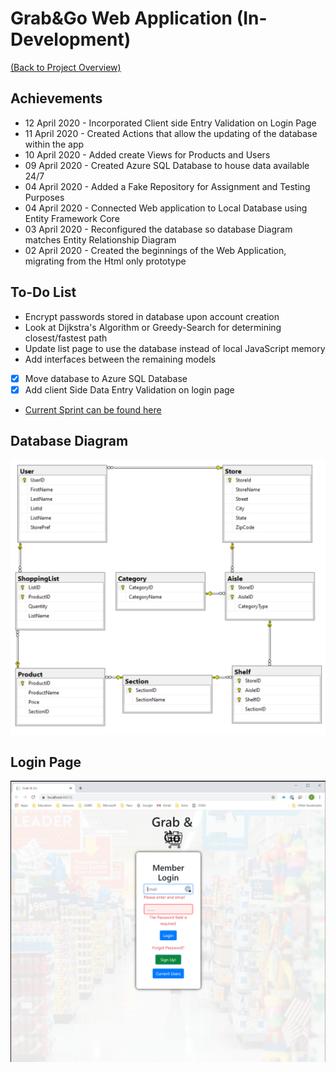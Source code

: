 # Grab&Go Web Application (In-Development)

[(Back to Project Overview)](https://github.com/cjpleasant88/Grab-Go)

## Achievements

- 12 April 2020 - Incorporated Client side Entry Validation on Login Page
- 11 April 2020 - Created Actions that allow the updating of the database within the app
- 10 April 2020 - Added create Views for Products and Users
- 09 April 2020 - Created Azure SQL Database to house data available 24/7
- 04 April 2020 - Added a Fake Repository for Assignment and Testing Purposes
- 04 April 2020 - Connected Web application to Local Database using Entity Framework Core
- 03 April 2020 - Reconfigured the database so database Diagram matches Entity Relationship Diagram
- 02 April 2020 - Created the beginnings of the Web Application, migrating from the Html only prototype

## To-Do List

- Encrypt passwords stored in database upon account creation
- Look at Dijkstra's Algorithm or Greedy-Search for determining closest/fastest path
- Update list page to use the database instead of local JavaScript memory
- Add interfaces between the remaining models
- [x] Move database to Azure SQL Database
- [x] Add client Side Data Entry Validation on login page

- [Current Sprint can be found here](https://github.com/cjpleasant88/Grab-Go/projects/2)

 ## Database Diagram
 ![Database Diagram](https://github.com/cjpleasant88/Grab-Go/blob/master/Assets/Database%20Diagram.PNG)



## Login Page

![Login Page](https://github.com/cjpleasant88/Grab-Go/blob/master/GrabAndGo/Assets/20200412loginpage.PNG)
